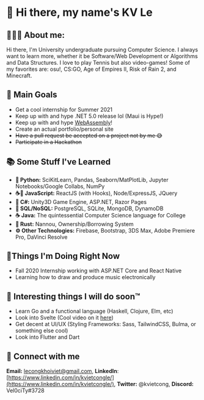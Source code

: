 # 👋 Hi there, my name's KV Le

## 👨🏻‍💻 About me:

Hi there, I'm University undergraduate pursuing Computer Science.
I always want to learn more, whether it be Software/Web Development or
Algorithms and Data Structures. I love to play Tennis but also video-games! Some of
my favorites are: osu!, CS:GO, Age of Empires II, Risk of Rain 2, and
Minecraft.

## 🥇 Main Goals

- Get a cool internship for Summer 2021
- Keep up with and hype .NET 5.0 release lol (Maui is Hype!)
- Keep up with and hype [WebAssembly](https://webassembly.org/)!
- Create an actual portfolio/personal site
- ~~Have a pull request be accepted on a project not by me 😅~~
- ~~Participate in a Hackathon~~

## 📚 Some Stuff I've Learned

- **🐍 Python:** SciKitLearn, Pandas, Seaborn/MatPlotLib,
Jupyter Notebooks/Google Collabs, NumPy
- **☕📜 JavaScript:** ReactJS (with Hooks), Node/ExpressJS, JQuery
- **🎼 C#:** Unity3D Game Engine, ASP.NET, Razor Pages
- **💾 SQL/NoSQL:** PostgreSQL, SQLite, MongoDB, DynamoDB
- **☕ Java:** The quintessential Computer Science language for College
- **🦀 Rust:** Nannou, Ownership/Borrowing System
- **⚙ Other Technologies:** Firebase, Bootstrap, 3DS Max,
Adobe Premiere Pro, DaVinci Resolve

## 🎇Things I'm Doing Right Now

- Fall 2020 Internship working with ASP.NET Core and React Native
- Learning how to draw and produce music electronically

## 📅 Interesting things I will do soon:tm:

- Learn Go and a functional language (Haskell, Clojure, Elm, etc)
- Look into Svelte (Cool video on it [here](https://youtu.be/AdNJ3fydeao))
- Get decent at UI/UX (Styling Frameworks: Sass, TailwindCSS, Bulma,
or something else cool)
- Look into Flutter and Dart

## 🔌 Connect with me
**Email:** lecongkhoiviet@gmail.com,
**LinkedIn**:
[https://www.linkedin.com/in/kvietcongle/](https://www.linkedin.com/in/kvietcongle/),
**Twitter:** @kvietcong, **Discord:** Vel0ciTy#3728
